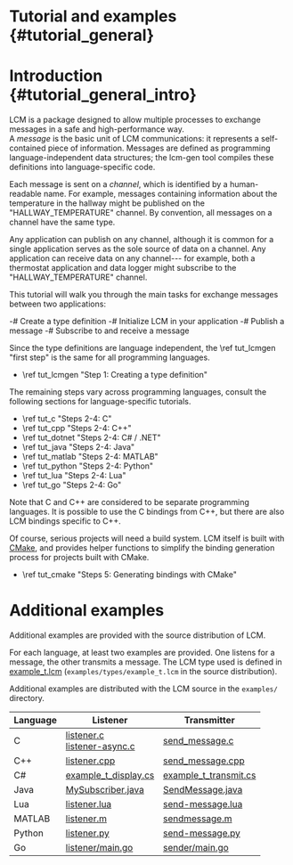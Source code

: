 # Tutorial and examples {#tutorial_general}

# Introduction {#tutorial_general_intro}

LCM is a package designed to allow multiple processes to exchange messages in
a safe and high-performance way.  
A <em>message</em> is the basic unit of LCM communications: it represents a
self-contained piece of information. Messages are defined as programming
language-independent data structures; the lcm-gen tool compiles these
definitions into language-specific code.

Each message is sent on a <em>channel</em>, which is identified by a
human-readable name. For example, messages containing information about the
temperature in the hallway might be published on the "HALLWAY_TEMPERATURE"
channel. By convention, all messages on a channel have the same type.

Any application can publish on any channel, although it is common for
a single application serves as the sole source of data on a channel. Any
application can receive data on any channel--- for example, both a thermostat
application and data logger might subscribe to the "HALLWAY_TEMPERATURE"
channel.

This tutorial will walk you through the main tasks for exchange messages
between two applications:

-# Create a type definition
-# Initialize LCM in your application
-# Publish a message
-# Subscribe to and receive a message

Since the type definitions are language independent, the \ref tut_lcmgen "first step" is the same
for all programming languages.

- \ref tut_lcmgen "Step 1: Creating a type definition"

The remaining steps vary across programming
languages, consult the following sections for language-specific tutorials.

- \ref tut_c "Steps 2-4: C"
- \ref tut_cpp "Steps 2-4: C++"
- \ref tut_dotnet "Steps 2-4: C# / .NET"
- \ref tut_java "Steps 2-4: Java"
- \ref tut_matlab "Steps 2-4: MATLAB"
- \ref tut_python "Steps 2-4: Python"
- \ref tut_lua "Steps 2-4: Lua"
- \ref tut_go "Steps 2-4: Go"

Note that C and C++ are considered to be separate programming languages. It is
possible to use the C bindings from C++, but there are also LCM bindings
specific to C++.

Of course, serious projects will need a build system. LCM itself is built with
[CMake](https://cmake.org/), and provides helper functions to simplify the
binding generation process for projects built with CMake.

- \ref tut_cmake "Steps 5: Generating bindings with CMake"

# Additional examples

Additional examples are provided with the source distribution of LCM.

For each language, at least two examples are provided. One listens for a
message, the other transmits a message. The LCM type used is defined in
[example_t.lcm](https://github.com/lcm-proj/lcm/blob/master/examples/types/example_t.lcm) (`examples/types/example_t.lcm` in the source distribution).

Additional examples are distributed with the LCM source in the `examples/`
directory.

| Language | Listener                                                                                                                                                                        | Transmitter                                                                                                               |
| -------- | ------------------------------------------------------------------------------------------------------------------------------------------------------------------------------- | ------------------------------------------------------------------------------------------------------------------------- |
| C        | [listener.c](https://github.com/lcm-proj/lcm/blob/master/examples/c/listener.c) <br>[listener-async.c](https://github.com/lcm-proj/lcm/blob/master/examples/c/listener-async.c) | [send_message.c](https://github.com/lcm-proj/lcm/blob/master/examples/c/send_message.c)                                   |
| C++      | [listener.cpp](https://github.com/lcm-proj/lcm/blob/master/examples/cpp/listener.cpp)                                                                                           | [send_message.cpp](https://github.com/lcm-proj/lcm/blob/master/examples/cpp/send_message.cpp)                             |
| C#       | [example_t_display.cs](https://github.com/lcm-proj/lcm/blob/master/examples/csharp/example_t_demo/example_t_display.cs)                                                         | [example_t_transmit.cs](https://github.com/lcm-proj/lcm/blob/master/examples/csharp/example_t_demo/example_t_transmit.cs) |
| Java     | [MySubscriber.java](https://github.com/lcm-proj/lcm/blob/master/examples/java/example_t_demo/MySubscriber.java)                                                                 | [SendMessage.java](https://github.com/lcm-proj/lcm/blob/master/examples/java/example_t_demo/SendMessage.java)             |
| Lua      | [listener.lua](https://github.com/lcm-proj/lcm/blob/master/examples/lua/listener.lua)                                                                                           | [send-message.lua](https://github.com/lcm-proj/lcm/blob/master/examples/lua/send-message.lua)                             |
| MATLAB   | [listener.m](https://github.com/lcm-proj/lcm/blob/master/examples/matlab/listener.m)                                                                                            | [sendmessage.m](https://github.com/lcm-proj/lcm/blob/master/examples/matlab/sendmessage.m)                                |
| Python   | [listener.py](https://github.com/lcm-proj/lcm/blob/master/examples/python/listener.py)                                                                                          | [send-message.py](https://github.com/lcm-proj/lcm/blob/master/examples/python/send-message.py)                            |
| Go       | [listener/main.go](https://github.com/lcm-proj/lcm/blob/master/examples/go/listener/main.go)                                                                                    | [sender/main.go](https://github.com/lcm-proj/lcm/blob/master/examples/go/sender/main.go)                                  |

